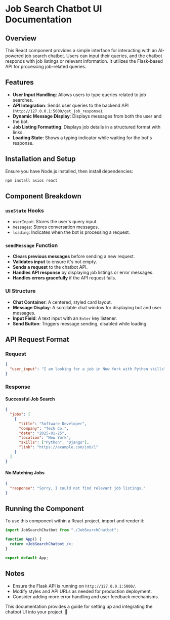 # Job Search Chatbot UI Documentation

## Overview
This React component provides a simple interface for interacting with an AI-powered job search chatbot. Users can input their queries, and the chatbot responds with job listings or relevant information. It utilizes the Flask-based API for processing job-related queries.

## Features
- **User Input Handling**: Allows users to type queries related to job searches.
- **API Integration**: Sends user queries to the backend API (`http://127.0.0.1:5000/get_job_response`).
- **Dynamic Message Display**: Displays messages from both the user and the bot.
- **Job Listing Formatting**: Displays job details in a structured format with links.
- **Loading State**: Shows a typing indicator while waiting for the bot's response.

## Installation and Setup
Ensure you have Node.js installed, then install dependencies:

```bash
npm install axios react
```

## Component Breakdown

### `useState` Hooks
- `userInput`: Stores the user's query input.
- `messages`: Stores conversation messages.
- `loading`: Indicates when the bot is processing a request.

### `sendMessage` Function
- **Clears previous messages** before sending a new request.
- **Validates input** to ensure it's not empty.
- **Sends a request** to the chatbot API.
- **Handles API response** by displaying job listings or error messages.
- **Handles errors gracefully** if the API request fails.

### UI Structure
- **Chat Container**: A centered, styled card layout.
- **Message Display**: A scrollable chat window for displaying bot and user messages.
- **Input Field**: A text input with an `Enter` key listener.
- **Send Button**: Triggers message sending, disabled while loading.

## API Request Format
### Request

```json
{
  "user_input": "I am looking for a job in New York with Python skills"
}
```

### Response
#### Successful Job Search
```json
{
  "jobs": [
    {
      "title": "Software Developer",
      "company": "Tech Co.",
      "date": "2025-01-25",
      "location": "New York",
      "skills": ["Python", "Django"],
      "link": "https://example.com/job/1"
    }
  ]
}
```

#### No Matching Jobs
```json
{
  "response": "Sorry, I could not find relevant job listings."
}
```

## Running the Component
To use this component within a React project, import and render it:

```jsx
import JobSearchChatbot from "./JobSearchChatbot";

function App() {
  return <JobSearchChatbot />;
}

export default App;
```

## Notes
- Ensure the Flask API is running on `http://127.0.0.1:5000/`.
- Modify styles and API URLs as needed for production deployment.
- Consider adding more error handling and user feedback mechanisms.

This documentation provides a guide for setting up and integrating the chatbot UI into your project. 🚀

